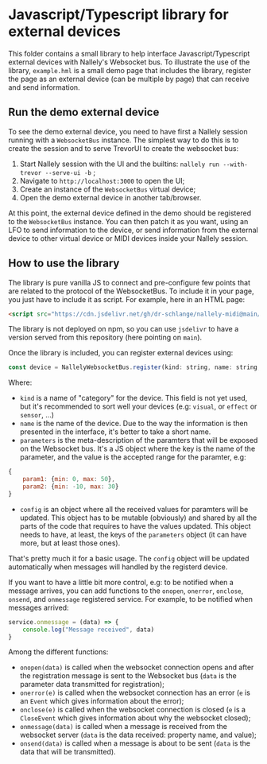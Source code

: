 # Javascript/Typescript library for external devices

This folder contains a small library to help interface Javascript/Typescript external devices with Nallely's Websocket bus. To illustrate the use of the library, `example.hml` is a small demo page that includes the library, register the page as an external device (can be multiple by page) that can receive and send information.

## Run the demo external device

To see the demo external device, you need to have first a Nallely session running with a `WebsocketBus` instance. The simplest way to do this is to create the session and to serve TrevorUI to create the websocket bus:

1. Start Nallely session with the UI and the builtins: `nallely run --with-trevor --serve-ui -b` ;
2. Navigate to `http://localhost:3000` to open the UI;
3. Create an instance of the `WebsocketBus` virtual device;
4. Open the demo external device in another tab/browser.

At this point, the external device defined in the demo should be registered to the `WebsocketBus` instance. You can then patch it as you want, using an LFO to send information to the device, or send information from the external device to other virtual device or MIDI devices inside your Nallely session.


## How to use the library

The library is pure vanilla JS to connect and pre-configure few points that are related to the protocol of the WebsocketBus. To include it in your page, you just have to include it as script. For example, here in an HTML page:

```html
<script src="https://cdn.jsdelivr.net/gh/dr-schlange/nallely-midi@main/libs/js/nallely-websocket.js"></script>
```

The library is not deployed on npm, so you can use `jsdelivr` to have a version served from this repository (here pointing on `main`).

Once the library is included, you can register external devices using:

```js
const device = NallelyWebsocketBus.register(kind: string, name: string, parameters: Record<string, {min: number, max: number}>, Record<string, number>);
```

Where:

* `kind` is a name of "category" for the device. This field is not yet used, but it's recommended to sort well your devices (e.g: `visual`, or `effect` or `sensor`, ...)
* `name` is the name of the device. Due to the way the information is then presented in the interface, it's better to take a short name.
* `parameters` is the meta-description of the paramters that will be exposed on the Websocket bus. It's a JS object where the key is the name of the parameter, and the value is the accepted range for the paramter, e.g:
```js
{
    param1: {min: 0, max: 50},
    param2: {min: -10, max: 30}
}
```
* `config` is an object where all the received values for paramters will be updated. This object has to be mutable (obviously) and shared by all the parts of the code that requires to have the values updated. This object needs to have, at least, the keys of the `parameters` object (it can have more, but at least those ones).


That's pretty much it for a basic usage. The `config` object will be updated automatically when messages will handled by the registerd device.

If you want to have a little bit more control, e.g: to be notified when a message arrives, you can add functions to the `onopen`, `onerror`, `onclose`, `onsend`, and `onmessage` registered service. For example, to be notified when messages arrived:

```js
service.onmessage = (data) => {
    console.log("Message received", data)
}
```

Among the different functions:

* `onopen(data)` is called when the websocket connection opens and after the registration message is sent to the Websocket bus (`data` is the parameter data transmitted for registration);
* `onerror(e)` is called when the websocket connection has an error (`e` is an `Event` which gives information about the error);
* `onclose(e)` is called when the websocket connection is closed (`e` is a `CloseEvent` which gives information about why the websocket closed);
* `onmessage(data)` is called when a message is received from the websocket server (`data` is the data received: property name, and value);
* `onsend(data)` is called when a message is about to be sent (`data` is the data that will be transmitted).